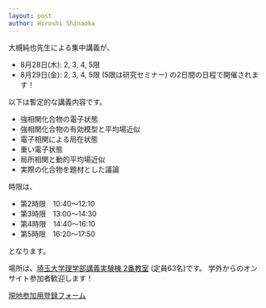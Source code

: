 ```yaml
---
layout: post
author: Hiroshi Shinaoka
---
```


大槻純也先生による集中講義が、

* 8月28日(木): 2, 3, 4, 5限
* 8月29日(金): 2, 3, 4, 5限 (5限は研究セミナー)
の2日間の日程で開催されます！

以下は暫定的な講義内容です。

* 強相関化合物の電子状態
* 強相関化合物の有効模型と平均場近似
* 電子相関による局在状態
* 重い電子状態
* 局所相関と動的平均場近似
* 実際の化合物を題材とした議論

時限は、

* 第2時限　10:40～12:10
* 第3時限　13:00～14:30
* 第4時限　14:40～16:10
* 第5時限　16:20～17:50

となります。

場所は、[埼玉大学理学部講義実験棟 2番教室](https://www.saitama-u.ac.jp/access/) (定員63名)です。
学外からのオンサイト参加者歓迎します！

[現地参加用登録フォーム](https://forms.gle/UZ19feD5ocDbsczT7)
